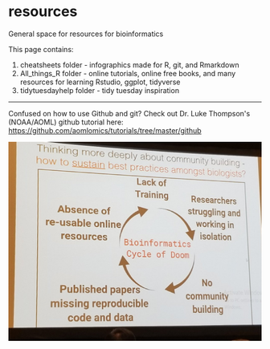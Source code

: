 # resources
General space for resources for bioinformatics 

This page contains:

1) cheatsheets folder - infographics made for R, git, and Rmarkdown
2) All_things_R folder - online tutorials, online free books, and many resources for learning Rstudio, ggplot, tidyverse
3) tidytuesdayhelp folder - tidy tuesday inspiration
----
Confused on how to use Github and git? Check out Dr. Luke Thompson's (NOAA/AOML) github tutorial here: https://github.com/aomlomics/tutorials/tree/master/github

![alt text](https://github.com/MBE-Coding-Club/resources/blob/master/Bioinformatics_Cycle-of-Doom.jpeg)
